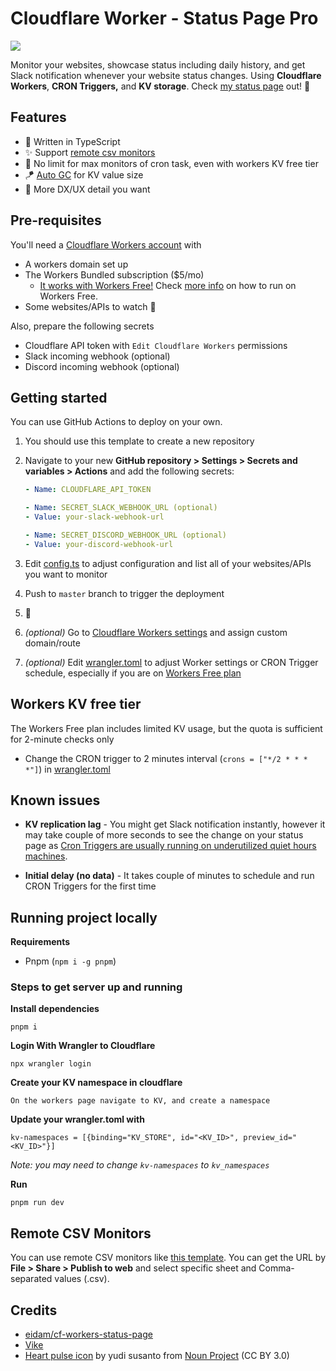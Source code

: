 # Cloudflare Worker - Status Page Pro

[![](https://dcbadge.vercel.app/api/server/gE39mt6WXd)](https://discord.gg/gE39mt6WXd)

Monitor your websites, showcase status including daily history, and get Slack notification whenever your website status changes. Using **Cloudflare Workers**, **CRON Triggers,** and **KV storage**. Check [my status page](https://cf-worker-status-page-pro-production.yunsii.workers.dev/) out! 🚀

## Features

- 🦄 Written in TypeScript
- ✨ Support [remote csv monitors](#remote-csv-monitors)
- 🚀 No limit for max monitors of cron task, even with workers KV free tier
- 🪁 [Auto GC](./src/worker/_helpers/store.ts#L77) for KV value size
- 💎 More DX/UX detail you want

## Pre-requisites

You'll need a [Cloudflare Workers account](https://dash.cloudflare.com/sign-up/workers) with

- A workers domain set up
- The Workers Bundled subscription \($5/mo\)
  - [It works with Workers Free!](https://blog.cloudflare.com/workers-kv-free-tier/) Check [more info](#workers-kv-free-tier) on how to run on Workers Free.
- Some websites/APIs to watch 🙂

Also, prepare the following secrets

- Cloudflare API token with `Edit Cloudflare Workers` permissions
- Slack incoming webhook \(optional\)
- Discord incoming webhook \(optional\)

## Getting started

You can use GitHub Actions to deploy on your own.

1. You should use this template to create a new repository
2. Navigate to your new **GitHub repository > Settings > Secrets and variables > Actions** and add the following secrets:

   ```yaml
   - Name: CLOUDFLARE_API_TOKEN

   - Name: SECRET_SLACK_WEBHOOK_URL (optional)
   - Value: your-slack-webhook-url

   - Name: SECRET_DISCORD_WEBHOOK_URL (optional)
   - Value: your-discord-webhook-url
   ```

3. Edit [config.ts](./src/config.ts) to adjust configuration and list all of your websites/APIs you want to monitor

4. Push to `master` branch to trigger the deployment
5. 🎉
6. _\(optional\)_ Go to [Cloudflare Workers settings](https://dash.cloudflare.com/?to=/workers) and assign custom domain/route
7. _\(optional\)_ Edit [wrangler.toml](./wrangler.toml) to adjust Worker settings or CRON Trigger schedule, especially if you are on [Workers Free plan](#workers-kv-free-tier)

## Workers KV free tier

The Workers Free plan includes limited KV usage, but the quota is sufficient for 2-minute checks only

- Change the CRON trigger to 2 minutes interval (`crons = ["*/2 * * * *"]`) in [wrangler.toml](./wrangler.toml)

## Known issues

- **KV replication lag** - You might get Slack notification instantly, however it may take couple of more seconds to see the change on your status page as [Cron Triggers are usually running on underutilized quiet hours machines](https://blog.cloudflare.com/introducing-cron-triggers-for-cloudflare-workers/#how-are-you-able-to-offer-this-feature-at-no-additional-cost).

- **Initial delay (no data)** - It takes couple of minutes to schedule and run CRON Triggers for the first time

## Running project locally

**Requirements**

- Pnpm (`npm i -g pnpm`)

### Steps to get server up and running

**Install dependencies**

```
pnpm i
```

**Login With Wrangler to Cloudflare**

```
npx wrangler login
```

**Create your KV namespace in cloudflare**

```
On the workers page navigate to KV, and create a namespace
```

**Update your wrangler.toml with**

```
kv-namespaces = [{binding="KV_STORE", id="<KV_ID>", preview_id="<KV_ID>"}]
```

_Note: you may need to change `kv-namespaces` to `kv_namespaces`_

**Run**

```
pnpm run dev
```

## Remote CSV Monitors

You can use remote CSV monitors like [this template](https://docs.google.com/spreadsheets/d/1eNhgeS0ElQGFeaVLNJwFWI8JW-Ppv158necdqASJ6TY/edit?usp=sharing). You can get the URL by **File > Share > Publish to web** and select specific sheet and Comma-separated values (.csv).

## Credits

- [eidam/cf-workers-status-page](https://github.com/eidam/cf-workers-status-page)
- [Vike](https://vike.dev/)
- [Heart pulse icon](https://thenounproject.com/icon/heart-pulse-3568571/) by yudi susanto from [Noun Project](https://thenounproject.com/) (CC BY 3.0)
